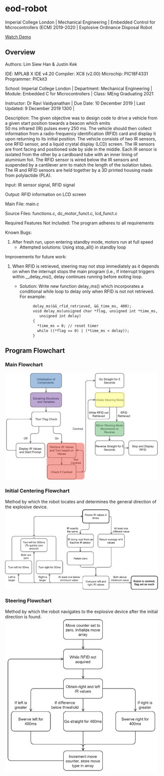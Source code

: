 # eod-robot
Imperial College London | Mechanical Engineering |
Embedded Control for Microcontrollers (ECM) 2019-2020 | Explosive Ordinance Disposal Robot

[Watch Demo](https://youtube.com/shorts/iS_kTXIUcFI?feature=share)

## Overview
Authors: Lim Siew Han & Justin Kek

IDE: MPLAB X IDE v4.20
Compiler: XC8 (v2.00)
Microchip: PIC18F4331 
Programmer: PICkit3

School: Imperial College London | 
Department: Mechanical Engineering |
Module: Embedded C for Microcontrollers |
Class: MEng Graduating 2021
  
Instructor: Dr Ravi Vaidyanathan |
Due Date: 10 December 2019 |
Last Updated: 9 December 2019 1300 |


Description: The given objective was to design code to drive a vehicle 
             from a given start position towards a beacon which emits  
             50 ms infrared (IR) pulses every 250 ms. The vehicle should 
             then collect information from a radio-frequency identification
             (RFID) card and display it upon returning to its initial 
             position. 
             The vehicle consists of two IR sensors, one RFID sensor, and
             a liquid crystal display (LCD) screen. The IR sensors are 
             front facing and positioned side by side in the middle. Each 
             IR sensor is isolated from the other by a cardboard tube with 
             an inner lining of aluminium foil. The RFID sensor is wired
             below the IR sensors and suspended by a cantilever arm to
             match the length of the isolation tubes. 
             The IR and RFID sensors are held together by a 3D printed 
             housing made from polylactide (PLA).



Input: IR sensor signal, RFID signal

Output: RFID information on LCD screen

Main File: main.c

Source Files: functions.c, dc_motor_funct.c, lcd_funct.c

Required Features Not Included: The program adheres to all requirements 

Known Bugs: 
1. After fresh run, upon entering standby mode, motors run at full speed
   - Attempted solutions: Using stop_all() in standby loop

Improvements for future work:
1. When RFID is retrieved, steering may not stop immediately as it depends
   on when the interrupt stops the main program (i.e., if interrupt 
   triggers within __delay_ms(), delay continues running before exiting 
   loop. 
   - Solution: Write new function delay_ms() which incorporates a 
               conditional while loop to delay only when RFID is not 
               not retrieved. For example:
               
               
               delay_ms(&G_rfid_retrieved, &G_time_ms, 400);
               void delay_ms(unsigned char *flag, unsigned int *time_ms, 
                  unsigned int delay) 
               {
                 *time_ms = 0; // reset timer
                 while ((*flag == 0) | (*time_ms < delay));
               }
               
               
               
## Program Flowchart

### Main Flowchart
<img src="https://github.com/juskek/eod-robot/blob/main/flowchart_main.png?raw=true" width="500">

### Initial Centering Flowchart
Method by which the robot locates and determines the general direction of the explosive device.
<img src="https://github.com/juskek/eod-robot/blob/main/flowchart_centering.png?raw=true" width="500">


### Steering Flowchart
Method by which the robot navigates to the explosive device after the initial direction is found. 
<img src="https://github.com/juskek/eod-robot/blob/main/flowchart_steering.png?raw=true" width="500">

